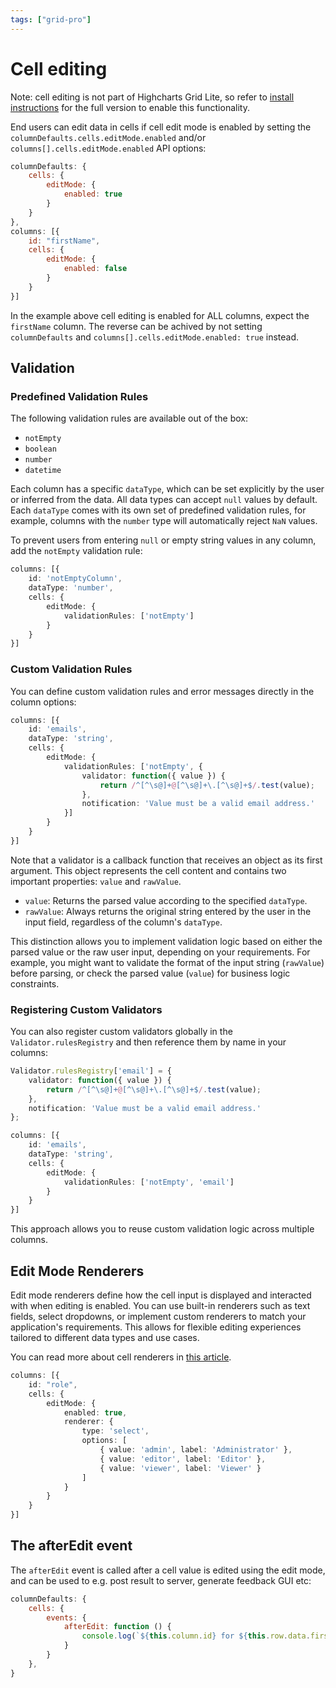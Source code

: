 ```yaml
---
tags: ["grid-pro"]
---
```


# Cell editing

Note: cell editing is not part of Highcharts Grid Lite, so refer to [install instructions](https://www.highcharts.com/docs/dashboards/grid-standalone) for the full version to enable this functionality.

End users can edit data in cells if cell edit mode is enabled by setting the `columnDefaults.cells.editMode.enabled` and/or `columns[].cells.editMode.enabled` API options:

```js
columnDefaults: {
    cells: {
        editMode: {
            enabled: true
        }
    }
},
columns: [{
    id: "firstName",
    cells: {
        editMode: {
            enabled: false
        }
    }
}]
```

In the example above cell editing is enabled for ALL columns, expect the `firstName` column. The reverse can be achived by not setting `columnDefaults` and `columns[].cells.editMode.enabled: true` instead.


## Validation

### Predefined Validation Rules

The following validation rules are available out of the box:
- `notEmpty`
- `boolean`
- `number`
- `datetime`

Each column has a specific `dataType`, which can be set explicitly by the user or inferred from the data. All data types can accept `null` values by default. Each `dataType` comes with its own set of predefined validation rules, for example, columns with the `number` type will automatically reject `NaN` values.

To prevent users from entering `null` or empty string values in any column, add the `notEmpty` validation rule:

```ts
columns: [{
    id: 'notEmptyColumn',
    dataType: 'number',
    cells: {
        editMode: {
            validationRules: ['notEmpty']
        }
    }
}]
```

### Custom Validation Rules

You can define custom validation rules and error messages directly in the column options:

```ts
columns: [{
    id: 'emails',
    dataType: 'string',
    cells: {
        editMode: {
            validationRules: ['notEmpty', {
                validator: function({ value }) {
                    return /^[^\s@]+@[^\s@]+\.[^\s@]+$/.test(value);
                },
                notification: 'Value must be a valid email address.'
            }]
        }
    }
}]
```

Note that a validator is a callback function that receives an object as its first argument. This object represents the cell content and contains two important properties: `value` and `rawValue`. 

- `value`: Returns the parsed value according to the specified `dataType`.
- `rawValue`: Always returns the original string entered by the user in the input field, regardless of the column's `dataType`.

This distinction allows you to implement validation logic based on either the parsed value or the raw user input, depending on your requirements. For example, you might want to validate the format of the input string (`rawValue`) before parsing, or check the parsed value (`value`) for business logic constraints.

### Registering Custom Validators

You can also register custom validators globally in the `Validator.rulesRegistry` and then reference them by name in your columns:

```ts
Validator.rulesRegistry['email'] = {
    validator: function({ value }) {
        return /^[^\s@]+@[^\s@]+\.[^\s@]+$/.test(value);
    },
    notification: 'Value must be a valid email address.'
};

columns: [{
    id: 'emails',
    dataType: 'string',
    cells: {
        editMode: {
            validationRules: ['notEmpty', 'email']
        }
    }
}]
```

This approach allows you to reuse custom validation logic across multiple columns.


## Edit Mode Renderers

Edit mode renderers define how the cell input is displayed and interacted with when editing is enabled. You can use built-in renderers such as text fields, select dropdowns, or implement custom renderers to match your application's requirements. This allows for flexible editing experiences tailored to different data types and use cases.

You can read more about cell renderers in [this article](/docs/grid/cell-content).

```ts
columns: [{
    id: "role",
    cells: {
        editMode: {
            enabled: true,
            renderer: {
                type: 'select',
                options: [
                    { value: 'admin', label: 'Administrator' },
                    { value: 'editor', label: 'Editor' },
                    { value: 'viewer', label: 'Viewer' }
                ]
            }
        }
    }
}]
```


## The afterEdit event

The `afterEdit` event is called after a cell value is edited using the edit mode, and can be used to e.g. post result to server, generate feedback GUI etc:

```js
columnDefaults: {
    cells: {
        events: {
            afterEdit: function () {
                console.log(`${this.column.id} for ${this.row.data.firstName} was updated to ${this.value}`);
            }
        }
    },
}
```
